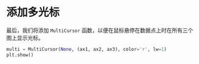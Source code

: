 # 添加多光标

最后，我们将添加 `MultiCursor` 函数，以便在鼠标悬停在数据点上时在所有三个图上显示光标。

```python
multi = MultiCursor(None, (ax1, ax2, ax3), color='r', lw=1)
plt.show()
```
